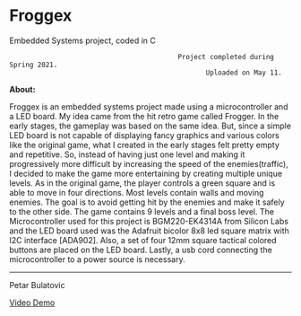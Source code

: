 # Froggex

Embedded Systems project, coded in C



                                              Project completed during Spring 2021.
                                                     Uploaded on May 11.



**About:**

Froggex is an embedded systems project made using a microcontroller and a LED board. My idea came from the hit retro game called Frogger. In the early stages, the gameplay was based on the same idea. But, since a simple LED board is not capable of displaying fancy graphics and various colors like the original game, what I created in the early stages felt pretty empty and repetitive. So, instead of having just one level and making it progressively more difficult by increasing the speed of the enemies(traffic), I decided to make the game more entertaining by creating multiple unique levels. As in the original game, the player controls a green square and is able to move in four directions. Most levels contain walls and moving enemies. The goal is to avoid getting hit by the enemies and make it safely to the other side. The game contains 9 levels and a final boss level. The Microcontroller used for this project is BGM220-EK4314A from Silicon Labs and the LED board used was the Adafruit bicolor 8x8 led square matrix with I2C interface [ADA902]. Also, a set of four 12mm square tactical colored buttons are placed on the LED board. Lastly, a usb cord connecting the microcontroller to a power source is necessary.

-----------------------------
Petar Bulatovic

[Video Demo](https://youtu.be/S1C8neA0UPM)</br>



